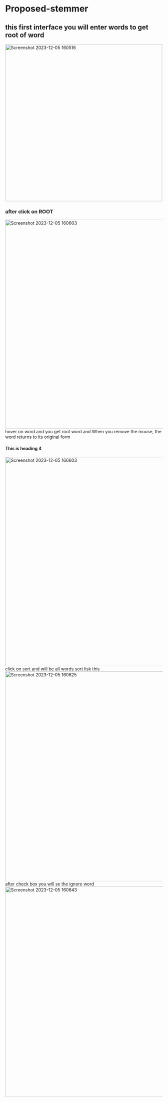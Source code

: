 # Proposed-stemmer
## this first interface you will enter words to get root of word 
<img width="502" alt="Screenshot 2023-12-05 160516" src="https://github.com/mostafagommed20021212/Proposed-stemmer/assets/152631701/663030ab-fd2c-4ac5-91c0-c6f76552a1e6">

### after click on ROOT 
<img width="669" alt="Screenshot 2023-12-05 160603" src="https://github.com/mostafagommed20021212/Proposed-stemmer/assets/152631701/5b85b96b-f4c5-41a4-a879-6e4c424657dd">
  hover on word and you get root word and When you remove the mouse, the word returns to its original form 
  <h4>This is heading 4</h4>
<img width="669" alt="Screenshot 2023-12-05 160603" src="https://github.com/mostafagommed20021212/Proposed-stemmer/assets/152631701/786390e3-3f8b-46e0-b7e5-8b791edf3bf6">
  click on sort and will be all words sort lisk this 

<img width="671" alt="Screenshot 2023-12-05 160625" src="https://github.com/mostafagommed20021212/Proposed-stemmer/assets/152631701/2d8da858-5947-4dff-8378-f922f1edcef2"> 
 after check box you will se the ignore word 
<img width="673" alt="Screenshot 2023-12-05 160643" src="https://github.com/mostafagommed20021212/Proposed-stemmer/assets/152631701/604f731d-e729-4076-9c92-04a672767ed7">





